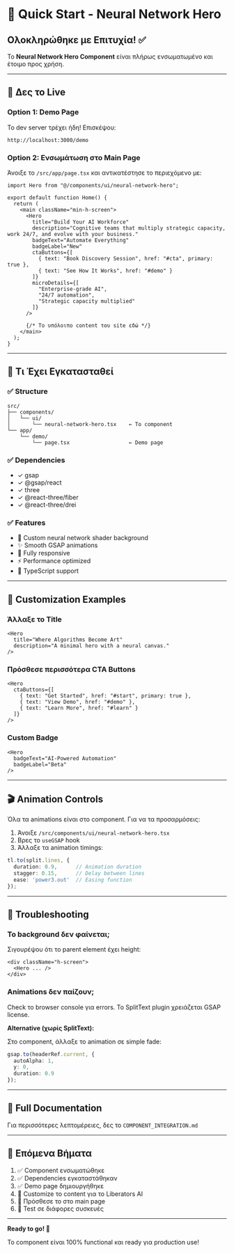 # 🚀 Quick Start - Neural Network Hero

## Ολοκληρώθηκε με Επιτυχία! ✅

Το **Neural Network Hero Component** είναι πλήρως ενσωματωμένο και έτοιμο προς χρήση.

---

## 🎯 Δες το Live

### Option 1: Demo Page

Το dev server τρέχει ήδη! Επισκέψου:

```
http://localhost:3000/demo
```

### Option 2: Ενσωμάτωση στο Main Page

Άνοιξε το `/src/app/page.tsx` και αντικατέστησε το περιεχόμενο με:

```tsx
import Hero from "@/components/ui/neural-network-hero";

export default function Home() {
  return (
    <main className="min-h-screen">
      <Hero 
        title="Build Your AI Workforce"
        description="Cognitive teams that multiply strategic capacity, work 24/7, and evolve with your business."
        badgeText="Automate Everything"
        badgeLabel="New"
        ctaButtons={[
          { text: "Book Discovery Session", href: "#cta", primary: true },
          { text: "See How It Works", href: "#demo" }
        ]}
        microDetails={[
          "Enterprise-grade AI",
          "24/7 automation",
          "Strategic capacity multiplied"
        ]}
      />
      
      {/* Το υπόλοιπο content του site εδώ */}
    </main>
  );
}
```

---

## 📂 Τι Έχει Εγκατασταθεί

### ✅ Structure
```
src/
├── components/
│   └── ui/
│       └── neural-network-hero.tsx    ← Το component
└── app/
    └── demo/
        └── page.tsx                   ← Demo page
```

### ✅ Dependencies
- ✓ gsap
- ✓ @gsap/react
- ✓ three
- ✓ @react-three/fiber
- ✓ @react-three/drei

### ✅ Features
- 🎨 Custom neural network shader background
- ✨ Smooth GSAP animations
- 📱 Fully responsive
- ⚡ Performance optimized
- 🎯 TypeScript support

---

## 🎨 Customization Examples

### Άλλαξε το Title

```tsx
<Hero 
  title="Where Algorithms Become Art"
  description="A minimal hero with a neural canvas."
/>
```

### Πρόσθεσε περισσότερα CTA Buttons

```tsx
<Hero 
  ctaButtons={[
    { text: "Get Started", href: "#start", primary: true },
    { text: "View Demo", href: "#demo" },
    { text: "Learn More", href: "#learn" }
  ]}
/>
```

### Custom Badge

```tsx
<Hero 
  badgeText="AI-Powered Automation"
  badgeLabel="Beta"
/>
```

---

## 🎬 Animation Controls

Όλα τα animations είναι στο component. Για να τα προσαρμόσεις:

1. Άνοιξε `/src/components/ui/neural-network-hero.tsx`
2. Βρες το `useGSAP` hook
3. Άλλαξε τα animation timings:

```typescript
tl.to(split.lines, {
  duration: 0.9,      // Animation duration
  stagger: 0.15,      // Delay between lines
  ease: 'power3.out'  // Easing function
});
```

---

## 🔧 Troubleshooting

### Το background δεν φαίνεται;

Σιγουρέψου ότι το parent element έχει height:

```tsx
<div className="h-screen">
  <Hero ... />
</div>
```

### Animations δεν παίζουν;

Check το browser console για errors. Το SplitText plugin χρειάζεται GSAP license.

**Alternative (χωρίς SplitText):**

Στο component, άλλαξε το animation σε simple fade:

```typescript
gsap.to(headerRef.current, {
  autoAlpha: 1,
  y: 0,
  duration: 0.9
});
```

---

## 📖 Full Documentation

Για περισσότερες λεπτομέρειες, δες το `COMPONENT_INTEGRATION.md`

---

## 🎯 Επόμενα Βήματα

1. ✅ Component ενσωματώθηκε
2. ✅ Dependencies εγκαταστάθηκαν
3. ✅ Demo page δημιουργήθηκε
4. 🔲 Customize το content για το Liberators AI
5. 🔲 Πρόσθεσε το στο main page
6. 🔲 Test σε διάφορες συσκευές

---

**Ready to go! 🚀**

Το component είναι 100% functional και ready για production use!

